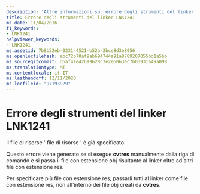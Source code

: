 ```yaml
---
description: 'Altre informazioni su: errore degli strumenti del linker LNK1241'
title: Errore degli strumenti del linker LNK1241
ms.date: 11/04/2016
f1_keywords:
- LNK1241
helpviewer_keywords:
- LNK1241
ms.assetid: 7b8b52eb-0231-4521-b52a-2bce8d3e8956
ms.openlocfilehash: abc72b70af9ab694744a91a8789207055bd1a5bb
ms.sourcegitcommit: d6af41e42699628c3e2e6063ec7b03931a49a098
ms.translationtype: MT
ms.contentlocale: it-IT
ms.lasthandoff: 12/11/2020
ms.locfileid: "97193929"
---
```

# <a name="linker-tools-error-lnk1241"></a>Errore degli strumenti del linker LNK1241

il file di risorse ' file di risorse ' è già specificato

Questo errore viene generato se si esegue **cvtres** manualmente dalla riga di comando e si passa il file con estensione obj risultante al linker oltre ad altri file con estensione res.

Per specificare più file con estensione res, passarli tutti al linker come file con estensione res, non all'interno dei file obj creati da **cvtres**.
